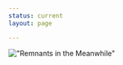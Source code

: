 ```yaml
---
status: current
layout: page

---
```


!["Remnants in the Meanwhile"](assets/images/RemnantsPoster.jpg)





